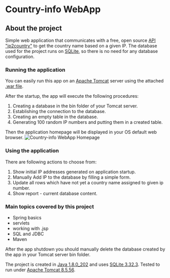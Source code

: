 # Country-info WebApp

## About the project

Simple web application that communicates with a free, open source [API "ip2country"](https://ip2country.info/) to get the country name based on a given IP. The database used for the project runs on [SQLite](https://www.sqlite.org/index.html), so there is no need for any database configuration.

### Running the application
You can easily run this app on an [Apache Tomcat](http://tomcat.apache.org/) server using the attached [.war file](https://github.com/WojciechChrzastek/country-info-web-app/blob/master/target/country-info-web-app-1.0-SNAPSHOT.war?raw=true).

After the startup, the app will execute the following procedures:

1. Creating a database in the bin folder of your Tomcat server.
2. Establishing the connection to the database.
3. Creating an empty table in the database.
4. Generating 100 random IP numbers and putting them in a created table.

Then the application homepage will be displayed in your OS default web browser.
![Country-info WebApp Homepage](https://github.com/WojciechChrzastek/country-info-web-app/blob/master/readme-images/index.gif)

### Using the application
There are following actions to choose from:
1. Show initial IP addresses generated on application startup.
2. Manually Add IP to the database by filling a simple form.
3. Update all rows which have not yet a country name assigned to given ip number.
4. Show report - current database content.

### Main topics covered by this project
- Spring basics
- servlets
- working with .jsp
- SQL and JDBC
- Maven

After the app shutdown you should manually delete the database created by the app in your Tomcat server bin folder.

The project is created in [Java 1.8.0_202](https://www.oracle.com/java/technologies/javase/javase8-archive-downloads.html) and uses [SQLite 3.32.3](https://www.sqlite.org/releaselog/3_32_3.html). Tested to run under [Apache Tomcat 8.5.56](https://tomcat.apache.org/download-80.cgi).